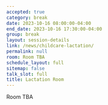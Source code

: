 ```yaml
---
accepted: true
category: break
date: 2023-10-16 08:00:00-04:00
end_date: 2023-10-16 17:30:00-04:00
group: break
layout: session-details
link: /news/childcare-lactation/
permalink: null
room: Room TBA
schedule_layout: full
sitemap: false
talk_slot: full
title: Lactation Room
---
```


Room TBA
